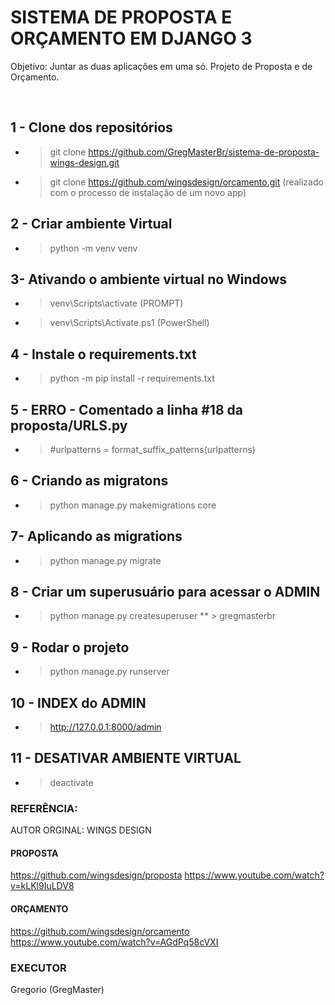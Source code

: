 # SISTEMA DE PROPOSTA E ORÇAMENTO EM DJANGO 3

<p>Objetivo: Juntar as duas aplicações em uma só. Projeto de Proposta e de Orçamento.</p> <br />

## 1 - Clone dos repositórios
* > git clone https://github.com/GregMasterBr/sistema-de-proposta-wings-design.git
* > git clone https://github.com/wingsdesign/orcamento.git (realizado com o processo de instalação de um novo app)

##  2 - Criar ambiente Virtual
* > python -m venv venv

##  3- Ativando o ambiente virtual no Windows
* > venv\Scripts\activate (PROMPT)
* > venv\Scripts\Activate.ps1 (PowerShell)

## 4 - Instale o requirements.txt
* > python -m pip install -r requirements.txt

##  5 - ERRO - Comentado a linha #18 da proposta/URLS.py
* > #urlpatterns = format_suffix_patterns(urlpatterns)

##  6 - Criando as migratons
* > python manage.py makemigrations core

## 7- Aplicando as migrations
* > python manage.py migrate

## 8 - Criar um superusuário para acessar o ADMIN
* > python manage.py createsuperuser
** > gregmasterbr

## 9 - Rodar o projeto
* > python manage.py runserver

## 10 - INDEX do ADMIN
* > http://127.0.0.1:8000/admin

## 11 - DESATIVAR AMBIENTE VIRTUAL
* > deactivate


### REFERÊNCIA: 
AUTOR ORGINAL: WINGS DESIGN
#### PROPOSTA
https://github.com/wingsdesign/proposta
https://www.youtube.com/watch?v=kLKl9IuLDV8
#### ORÇAMENTO
https://github.com/wingsdesign/orcamento
https://www.youtube.com/watch?v=AGdPq58cVXI


### EXECUTOR
Gregorio (GregMaster)

